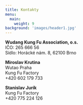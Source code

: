 ```yaml
---
title: Kontakty
menu:
  main:
    weight: 9
background: 'images/header1.jpg'
---
```

**Wudang Kung Fu Association, o.s.**  
IČO: 265 666 56  
Sídlo: Horácké nám. 8, 62100 Brno  

**Miroslav Krutina**  
Wutao Praha  
Kung Fu Factory  
+420 602 179 733  

**Stanislav Jurík**  
Kung Fu Factory  
+420 775 224 126  
